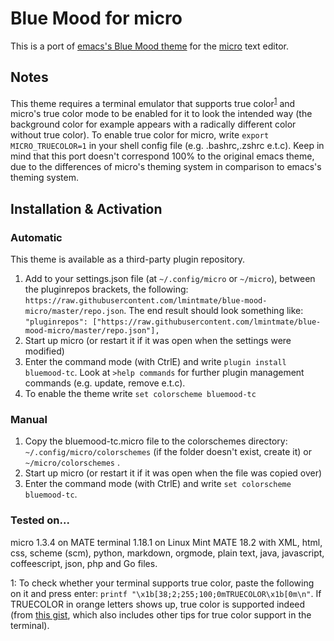 # Blue Mood for micro

This is a port of [emacs's Blue Mood theme](https://emacsthemes.com/themes/blue-mood-theme.html) for the [micro](https://micro-editor.github.io/) text editor.

## Notes

This theme requires a terminal emulator that supports true color<sup>[1](#myfootnote1)</sup> and micro's true color mode to be enabled for it to look the intended way (the background color for example appears with a radically different color without true color). To enable true color for micro, write `export MICRO_TRUECOLOR=1` in your shell config file (e.g. .bashrc,.zshrc e.t.c).
Keep in mind that this port doesn't correspond 100% to the original emacs theme, due to the differences of micro's theming system in comparison to emacs's theming system.

## Installation & Activation

### Automatic

This theme is available as a third-party plugin repository.

1. Add to your settings.json file (at `~/.config/micro` or `~/micro`), between the pluginrepos brackets, the following: `https://raw.githubusercontent.com/lmintmate/blue-mood-micro/master/repo.json`. The end result should look something like:
`"pluginrepos": ["https://raw.githubusercontent.com/lmintmate/blue-mood-micro/master/repo.json"],`
2. Start up micro (or restart it if it was open when the settings were modified)
3. Enter the command mode (with CtrlE) and write `plugin install bluemood-tc`. Look at `>help commands` for further plugin management commands (e.g. update, remove e.t.c).
4. To enable the theme write `set colorscheme bluemood-tc`

### Manual

1. Copy the bluemood-tc.micro file to the colorschemes directory: `~/.config/micro/colorschemes` (if the folder doesn't exist, create it) or `~/micro/colorschemes` .
2. Start up micro (or restart it if it was open when the file was copied over)
3. Enter the command mode (with CtrlE) and write `set colorscheme bluemood-tc`.

### Tested on...

micro 1.3.4 on MATE terminal 1.18.1 on Linux Mint MATE 18.2 with XML, html, css, scheme (scm), python, markdown, orgmode, plain text, java, javascript, coffeescript, json, php and Go files.

<a name="myfootnote1">1</a>: To check whether your terminal supports true color, paste the following on it and press enter: `printf "\x1b[38;2;255;100;0mTRUECOLOR\x1b[0m\n"`. If TRUECOLOR in orange letters shows up, true color is supported indeed (from [this gist](https://gist.github.com/XVilka/8346728), which also includes other tips for true color support in the terminal).
